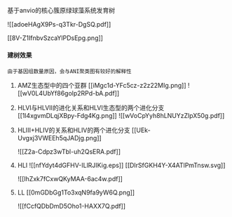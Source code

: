 基于anvio的核心簇原绿球藻系统发育树

![[adoeHAgX9Ps-q3Tkr-DgSQ.pdf]]

[[8V-Z1IfnbvSzcaYlPDsEpg.png]]


#### 建树效果
```
由于基因组数量原因，会与ANI聚类图有较好的解释性
```
1. AMZ生态型中的四个亚群
   [[iMgc1d-YFc5cz-z2z22MIg.png]]
   ![[wV0L4UbYf86golp2RPd-bA.pdf]]

   
   

2. HLVI与HLVII的进化关系和HLVI生态型的两个进化分支   
   [[1l4xgvmDLqjXBpy-Fdg4Kg.png]]
   ![[wVoCpYyh8hLNUYzZlpX50g.pdf]]

   
3. HLIII+HLIV的关系和HLIV的两个进化分支
   [[UEk-Uvgxj3VWEEh5qJADjg.png]]
   
   ![[Z2a-Cdpz3wTbl-uh2QsERA.pdf]]

4. HLI
   ![[nfYdyt4dGFHV-ILlRJIKig.eps]]
   [[DIrSfGKH4Y-X4ATlPmTnsw.svg]]
   
   ![[IhZxk7fCxwQKyMAA-6ac4w.pdf]]

   
5. LL
   [[0mGDbGg1To3xqN9fa9yW6Q.png]]
   
   ![[fCcfQDbDmD5Oho1-HAXX7Q.pdf]]